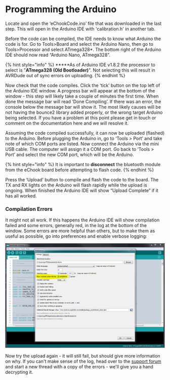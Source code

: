 # Programming the Arduino

Locate and open the ‘eChookCode.ino’ file that was downloaded in the last step. This will open in the Arduino IDE with 'calibration.h' in another tab.

Before the code can be compiled, the IDE needs to know what Arduino the code is for. Go to Tools&gt;Board and select the Arduino Nano, then go to Tools&gt;Processor and select ATmega328\*. The bottom right of the Arduino IDE should now read “Arduino Nano, ATmega328”.

{% hint style="info" %}
**\***As of Arduino IDE v1.8.2 the processor to select is "**ATmega328 \(Old Bootloader\)**". Not selecting this will result in AVRDude out of sync errors on uploading.
{% endhint %}

Now check that the code compiles. Click the ‘tick’ button on the top left of the Arduino IDE window. A progress bar will appear at the bottom of the window - this step will likely take a couple of minutes the first time. When done the message bar will read ‘Done Compiling’. If there was an error, the console below the message bar will show it. The most likely causes will be not having the bounce2 library added properly, or the wrong target Arduino being selected. If you have a problem at this point please get in touch or comment on the documentation here and we will resolve it.

Assuming the code compiled successfully, it can now be uploaded \(flashed\) to the Arduino. Before plugging the Arduino in, go to ‘Tools &gt; Port’ and take note of which COM ports are listed. Now connect the Arduino via the mini USB cable. The computer will assign it a COM port. Go back to ‘Tools &gt; Port’ and select the new COM port, which will be the Arduino.

{% hint style="info" %}
It is important to **disconnect** the bluetooth module from the eChook board before attempting to flash code. 
{% endhint %}

Press the ‘Upload’ button to compile and flash the code to the board. The TX and RX lights on the Arduino will flash rapidly while the upload is ongoing. When finished the Arduino IDE will show “Upload Complete” if it has all worked.

### Compilation Errors

It might not all work. If this happens the Arduino IDE will show compilation failed and some errors, generally red, in the log at the bottom of the window. Some errors are more helpful than others, but to make them as useful as possible, go into preferences and enable verbose logging:

![](../.gitbook/assets/image%20%287%29.png)

Now try the upload again - it will still fail, but should give more information on why. If you can't make sense of the log, head over to the [support forum](http://echook.boards.net) and start a new thread with a copy of the errors - we'll give you a hand decrypting it.

